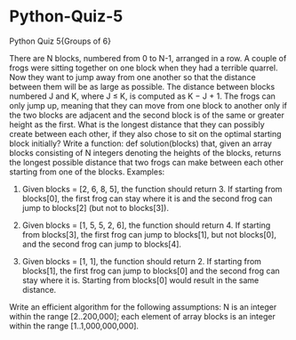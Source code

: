 # Python-Quiz-5
Python Quiz 5{Groups of 6}

There are N blocks, numbered from 0 to N-1, arranged in a row. A couple of frogs were sitting together on one block when they had a terrible quarrel. Now they want to jump away from one another so that the distance between them will be as large as possible. The distance between blocks numbered J and K, where J ≤ K, is computed as K − J + 1. The frogs can only jump up, meaning that they can move from one block to another only if the two blocks are adjacent and the second block is of the same or greater height as the first. What is the longest distance that they can possibly create between each other, if they also chose to sit on the optimal starting block initially?
Write a function:
def solution(blocks)
that, given an array blocks consisting of N integers denoting the heights of the blocks, returns the longest possible distance that two frogs can make between each other starting from one of the blocks.
Examples:
1. Given blocks = [2, 6, 8, 5], the function should return 3. If starting from blocks[0], the first frog can stay where it is and the second frog can jump to blocks[2] (but not to blocks[3]).

2. Given blocks = [1, 5, 5, 2, 6], the function should return 4. If starting from blocks[3], the first frog can jump to blocks[1], but not blocks[0], and the second frog can jump to blocks[4].

3. Given blocks = [1, 1], the function should return 2. If starting from blocks[1], the first frog can jump to blocks[0] and the second frog can stay where it is. Starting from blocks[0] would result in the same distance.

Write an efficient algorithm for the following assumptions:
N is an integer within the range [2..200,000];
each element of array blocks is an integer within the range [1..1,000,000,000].


